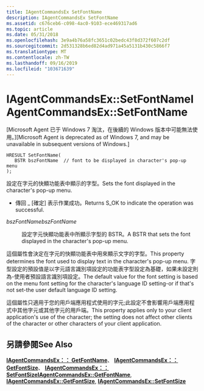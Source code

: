 ```yaml
---
title: IAgentCommandsEx SetFontName
description: IAgentCommandsEx SetFontName
ms.assetid: c676ceb6-c098-4ac0-9103-ece469317ad6
ms.topic: article
ms.date: 05/31/2018
ms.openlocfilehash: 3e9a4b76a58fc3651c02bedc43f8d372f607c2df
ms.sourcegitcommit: 2d531328b6ed82d4ad971a45a5131b430c5866f7
ms.translationtype: MT
ms.contentlocale: zh-TW
ms.lasthandoff: 09/16/2019
ms.locfileid: "103671639"
---
```

# <a name="iagentcommandsexsetfontname"></a><span data-ttu-id="11554-103">IAgentCommandsEx::SetFontName</span><span class="sxs-lookup"><span data-stu-id="11554-103">IAgentCommandsEx::SetFontName</span></span>

<span data-ttu-id="11554-104">\[Microsoft Agent 已于 Windows 7 淘汰，在後續的 Windows 版本中可能無法使用。\]</span><span class="sxs-lookup"><span data-stu-id="11554-104">\[Microsoft Agent is deprecated as of Windows 7, and may be unavailable in subsequent versions of Windows.\]</span></span>

``` syntax
HRESULT SetFontName(
   BSTR bszFontName  // font to be displayed in character's pop-up menu
);
```

<span data-ttu-id="11554-105">設定在字元的快顯功能表中顯示的字型。</span><span class="sxs-lookup"><span data-stu-id="11554-105">Sets the font displayed in the character's pop-up menu.</span></span>

-   <span data-ttu-id="11554-106">傳回 \_ [確定] 表示作業成功。</span><span class="sxs-lookup"><span data-stu-id="11554-106">Returns S\_OK to indicate the operation was successful.</span></span>

<dl> <dt>

<span data-ttu-id="11554-107"><span id="bszFontName"></span><span id="bszfontname"></span><span id="BSZFONTNAME"></span>*bszFontName*</span><span class="sxs-lookup"><span data-stu-id="11554-107"><span id="bszFontName"></span><span id="bszfontname"></span><span id="BSZFONTNAME"></span>*bszFontName*</span></span>
</dt> <dd>

<span data-ttu-id="11554-108">設定字元快顯功能表中所顯示字型的 BSTR。</span><span class="sxs-lookup"><span data-stu-id="11554-108">A BSTR that sets the font displayed in the character's pop-up menu.</span></span>

</dd> </dl>

<span data-ttu-id="11554-109">這個屬性會決定在字元的快顯功能表中用來顯示文字的字型。</span><span class="sxs-lookup"><span data-stu-id="11554-109">This property determines the font used to display text in the character's pop-up menu.</span></span> <span data-ttu-id="11554-110">字型設定的預設值是以字元語言識別項設定的功能表字型設定為基礎，如果未設定則為-使用者預設語言識別項設定。</span><span class="sxs-lookup"><span data-stu-id="11554-110">The default value for the font setting is based on the menu font setting for the character's language ID setting-or if that's not set-the user default language ID setting.</span></span>

<span data-ttu-id="11554-111">這個屬性只適用于您的用戶端應用程式使用的字元;此設定不會影響用戶端應用程式中其他字元或其他字元的用戶端。</span><span class="sxs-lookup"><span data-stu-id="11554-111">This property applies only to your client application's use of the character; the setting does not affect other clients of the character or other characters of your client application.</span></span>

## <a name="see-also"></a><span data-ttu-id="11554-112">另請參閱</span><span class="sxs-lookup"><span data-stu-id="11554-112">See Also</span></span>

<span data-ttu-id="11554-113">[**IAgentCommandsEx：： GetFontName**](iagentcommandsex--getfontname.md)、 [**IAgentCommandsEx：： GetFontSize**](iagentcommandsex--getfontsize.md)、 [**IAgentCommandsEx：： SetFontSize**](iagentcommandsex--setfontsize.md)</span><span class="sxs-lookup"><span data-stu-id="11554-113">[**IAgentCommandsEx::GetFontName**](iagentcommandsex--getfontname.md), [**IAgentCommandsEx::GetFontSize**](iagentcommandsex--getfontsize.md), [**IAgentCommandsEx::SetFontSize**](iagentcommandsex--setfontsize.md)</span></span>


 

 




